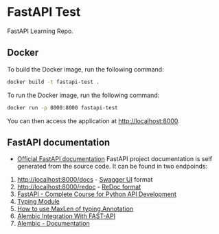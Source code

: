 # FastAPI Test

FastAPI Learning Repo.

## Docker

To build the Docker image, run the following command:

```bash
docker build -t fastapi-test .
```

To run the Docker image, run the following command:

```bash
docker run -p 8000:8000 fastapi-test
```

You can then access the application at <http://localhost:8000>.

## FastAPI documentation

- [Official FastAPI documentation](https://fastapi.tiangolo.com/)
FastAPI project documentation is self generated from the source code. It can be found in two endpoinds:

1. <http://localhost:8000/docs> - [Swagger UI](https://swagger.io/tools/swagger-ui/) format
2. <http://localhost:8000/redoc> - [ReDoc format](https://github.com/Redocly/redoc)
3. [FastAPI - Complete Course for Python API Development](https://www.youtube.com/playlist?list=PL-2EBeDYMIbQghmnb865lpdmYyWU3I5F1)
4. [Typing Module](https://docs.python.org/3.13/library/typing.html#typing.Annotated)
5. [How to use MaxLen of typing.Annotation](https://stackoverflow.com/questions/68454202/how-to-use-maxlen-of-typing-annotation-of-python-3-9)
6. [Alembic Integration With FAST-API](https://medium.com/@jamshidsadiqi25/alembic-integration-with-fast-api-fc992fb0e70b)
7. [Alembic - Documentation](https://alembic.sqlalchemy.org/en/latest/)